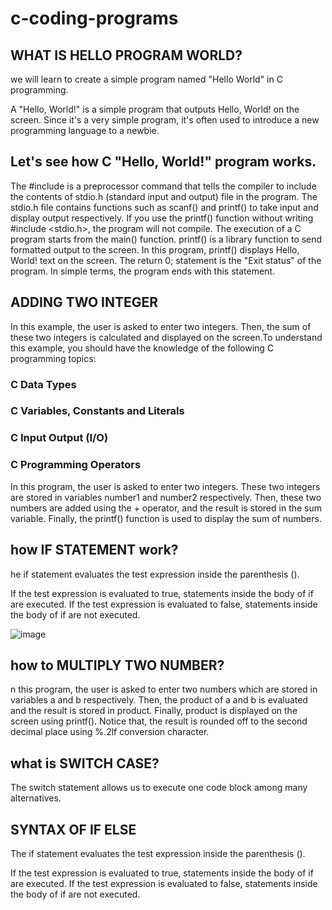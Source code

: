 # c-coding-programs
## WHAT IS HELLO PROGRAM WORLD?
we will learn to create a simple program named "Hello World" in C programming.

A "Hello, World!" is a simple program that outputs Hello, World! on the screen. Since it's a very simple program, it's often used to introduce a new programming language to a newbie.

## Let's see how C "Hello, World!" program works.

The #include is a preprocessor command that tells the compiler to include the contents of stdio.h (standard input and output) file in the program.
The stdio.h file contains functions such as scanf() and printf() to take input and display output respectively.
If you use the printf() function without writing #include <stdio.h>, the program will not compile.
The execution of a C program starts from the main() function.
printf() is a library function to send formatted output to the screen. In this program, printf() displays Hello, World! text on the screen.
The return 0; statement is the "Exit status" of the program. In simple terms, the program ends with this statement.

## ADDING TWO INTEGER
In this example, the user is asked to enter two integers. Then, the sum of these two integers is calculated and displayed on the screen.To understand this example, you should have the knowledge of the following C programming topics:

### C Data Types
### C Variables, Constants and Literals
### C Input Output (I/O)
### C Programming Operators
In this program, the user is asked to enter two integers. These two integers are stored in variables number1 and number2 respectively.
Then, these two numbers are added using the + operator, and the result is stored in the sum variable.
Finally, the printf() function is used to display the sum of numbers.


## how IF STATEMENT work?
he if statement evaluates the test expression inside the parenthesis ().

If the test expression is evaluated to true, statements inside the body of if are executed.
If the test expression is evaluated to false, statements inside the body of if are not executed.

![image](https://user-images.githubusercontent.com/98352423/153469627-cec6fb17-e9d4-4194-9ca9-149b697c05fd.png)

##  how to MULTIPLY TWO NUMBER?
n this program, the user is asked to enter two numbers which are stored in variables a and b respectively.
Then, the product of a and b is evaluated and the result is stored in product.
Finally, product is displayed on the screen using printf().
Notice that, the result is rounded off to the second decimal place using %.2lf conversion character.


## what is SWITCH CASE?
The switch statement allows us to execute one code block among many alternatives.


## SYNTAX OF IF ELSE
The if statement evaluates the test expression inside the parenthesis ().

If the test expression is evaluated to true, statements inside the body of if are executed.
If the test expression is evaluated to false, statements inside the body of if are not executed.

